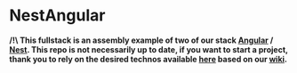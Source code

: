 # NestAngular

**/!\ This fullstack is an assembly example of two of our stack [Angular](https://github.com/weareopensource/Angular) / [Nest](https://github.com/weareopensource/Nest). This repo is not necessarily up to date, if you want to start a project, thank you to rely on the desired technos available [here](https://github.com/weareopensource/) based on our [wiki](https://github.com/weareopensource/weareopensource.github.io/wiki).**

